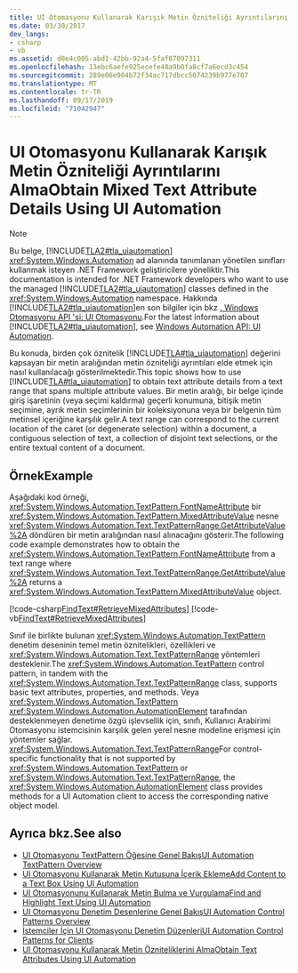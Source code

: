 ```yaml
---
title: UI Otomasyonu Kullanarak Karışık Metin Özniteliği Ayrıntılarını Alma
ms.date: 03/30/2017
dev_langs:
- csharp
- vb
ms.assetid: d0e4c005-abd1-42bb-92a4-5faf87097311
ms.openlocfilehash: 13ebc6aefe925ecefe48a9b0fa8cf7a6ecd3c454
ms.sourcegitcommit: 289e06e904b72f34ac717dbcc5074239b977e707
ms.translationtype: MT
ms.contentlocale: tr-TR
ms.lasthandoff: 09/17/2019
ms.locfileid: "71042947"
---
```

# <a name="obtain-mixed-text-attribute-details-using-ui-automation"></a><span data-ttu-id="6a4cf-102">UI Otomasyonu Kullanarak Karışık Metin Özniteliği Ayrıntılarını Alma</span><span class="sxs-lookup"><span data-stu-id="6a4cf-102">Obtain Mixed Text Attribute Details Using UI Automation</span></span>
> [!NOTE]
> <span data-ttu-id="6a4cf-103">Bu belge, [!INCLUDE[TLA2#tla_uiautomation](../../../includes/tla2sharptla-uiautomation-md.md)] <xref:System.Windows.Automation> ad alanında tanımlanan yönetilen sınıfları kullanmak isteyen .NET Framework geliştiricilere yöneliktir.</span><span class="sxs-lookup"><span data-stu-id="6a4cf-103">This documentation is intended for .NET Framework developers who want to use the managed [!INCLUDE[TLA2#tla_uiautomation](../../../includes/tla2sharptla-uiautomation-md.md)] classes defined in the <xref:System.Windows.Automation> namespace.</span></span> <span data-ttu-id="6a4cf-104">Hakkında [!INCLUDE[TLA2#tla_uiautomation](../../../includes/tla2sharptla-uiautomation-md.md)]en son bilgiler için bkz [. Windows Otomasyonu API 'si: UI Otomasyonu](https://go.microsoft.com/fwlink/?LinkID=156746).</span><span class="sxs-lookup"><span data-stu-id="6a4cf-104">For the latest information about [!INCLUDE[TLA2#tla_uiautomation](../../../includes/tla2sharptla-uiautomation-md.md)], see [Windows Automation API: UI Automation](https://go.microsoft.com/fwlink/?LinkID=156746).</span></span>  
  
 <span data-ttu-id="6a4cf-105">Bu konuda, birden çok öznitelik [!INCLUDE[TLA#tla_uiautomation](../../../includes/tlasharptla-uiautomation-md.md)] değerini kapsayan bir metin aralığından metin özniteliği ayrıntıları elde etmek için nasıl kullanılacağı gösterilmektedir.</span><span class="sxs-lookup"><span data-stu-id="6a4cf-105">This topic shows how to use [!INCLUDE[TLA#tla_uiautomation](../../../includes/tlasharptla-uiautomation-md.md)] to obtain text attribute details from a text range that spans multiple attribute values.</span></span> <span data-ttu-id="6a4cf-106">Bir metin aralığı, bir belge içinde giriş işaretinin (veya seçimi kaldırma) geçerli konumuna, bitişik metin seçimine, ayrık metin seçimlerinin bir koleksiyonuna veya bir belgenin tüm metinsel içeriğine karşılık gelir.</span><span class="sxs-lookup"><span data-stu-id="6a4cf-106">A text range can correspond to the current location of the caret (or degenerate selection) within a document, a contiguous selection of text, a collection of disjoint text selections, or the entire textual content of a document.</span></span>  
  
## <a name="example"></a><span data-ttu-id="6a4cf-107">Örnek</span><span class="sxs-lookup"><span data-stu-id="6a4cf-107">Example</span></span>  
 <span data-ttu-id="6a4cf-108">Aşağıdaki kod örneği, <xref:System.Windows.Automation.TextPattern.FontNameAttribute> bir <xref:System.Windows.Automation.TextPattern.MixedAttributeValue> nesne <xref:System.Windows.Automation.Text.TextPatternRange.GetAttributeValue%2A> döndüren bir metin aralığından nasıl alınacağını gösterir.</span><span class="sxs-lookup"><span data-stu-id="6a4cf-108">The following code example demonstrates how to obtain the <xref:System.Windows.Automation.TextPattern.FontNameAttribute> from a text range where <xref:System.Windows.Automation.Text.TextPatternRange.GetAttributeValue%2A> returns a <xref:System.Windows.Automation.TextPattern.MixedAttributeValue> object.</span></span>  
  
[!code-csharp[FindText#RetrieveMixedAttributes](../../../samples/snippets/csharp/VS_Snippets_Wpf/FindText/CSharp/SearchWindow.cs#retrievemixedattributes)]
[!code-vb[FindText#RetrieveMixedAttributes](../../../samples/snippets/visualbasic/VS_Snippets_Wpf/FindText/VisualBasic/SearchWindow.vb#retrievemixedattributes)]  
  
 <span data-ttu-id="6a4cf-109">Sınıf ile birlikte bulunan <xref:System.Windows.Automation.TextPattern> denetim deseninin temel metin öznitelikleri, özellikleri ve <xref:System.Windows.Automation.Text.TextPatternRange> yöntemleri desteklenir.</span><span class="sxs-lookup"><span data-stu-id="6a4cf-109">The <xref:System.Windows.Automation.TextPattern> control pattern, in tandem with the <xref:System.Windows.Automation.Text.TextPatternRange> class, supports basic text attributes, properties, and methods.</span></span> <span data-ttu-id="6a4cf-110">Veya <xref:System.Windows.Automation.TextPattern> <xref:System.Windows.Automation.AutomationElement> tarafından desteklenmeyen denetime özgü işlevsellik için, sınıfı, Kullanıcı Arabirimi Otomasyonu istemcisinin karşılık gelen yerel nesne modeline erişmesi için yöntemler sağlar. <xref:System.Windows.Automation.Text.TextPatternRange></span><span class="sxs-lookup"><span data-stu-id="6a4cf-110">For control-specific functionality that is not supported by <xref:System.Windows.Automation.TextPattern> or <xref:System.Windows.Automation.Text.TextPatternRange>, the <xref:System.Windows.Automation.AutomationElement> class provides methods for a UI Automation client to access the corresponding native object model.</span></span>  
  
## <a name="see-also"></a><span data-ttu-id="6a4cf-111">Ayrıca bkz.</span><span class="sxs-lookup"><span data-stu-id="6a4cf-111">See also</span></span>

- [<span data-ttu-id="6a4cf-112">UI Otomasyonu TextPattern Öğesine Genel Bakış</span><span class="sxs-lookup"><span data-stu-id="6a4cf-112">UI Automation TextPattern Overview</span></span>](ui-automation-textpattern-overview.md)
- [<span data-ttu-id="6a4cf-113">UI Otomasyonu Kullanarak Metin Kutusuna İçerik Ekleme</span><span class="sxs-lookup"><span data-stu-id="6a4cf-113">Add Content to a Text Box Using UI Automation</span></span>](add-content-to-a-text-box-using-ui-automation.md)
- [<span data-ttu-id="6a4cf-114">UI Otomasyonunu Kullanarak Metin Bulma ve Vurgulama</span><span class="sxs-lookup"><span data-stu-id="6a4cf-114">Find and Highlight Text Using UI Automation</span></span>](find-and-highlight-text-using-ui-automation.md)
- [<span data-ttu-id="6a4cf-115">UI Otomasyonu Denetim Desenlerine Genel Bakış</span><span class="sxs-lookup"><span data-stu-id="6a4cf-115">UI Automation Control Patterns Overview</span></span>](ui-automation-control-patterns-overview.md)
- [<span data-ttu-id="6a4cf-116">İstemciler İçin UI Otomasyonu Denetim Düzenleri</span><span class="sxs-lookup"><span data-stu-id="6a4cf-116">UI Automation Control Patterns for Clients</span></span>](ui-automation-control-patterns-for-clients.md)
- [<span data-ttu-id="6a4cf-117">UI Otomasyonu Kullanarak Metin Özniteliklerini Alma</span><span class="sxs-lookup"><span data-stu-id="6a4cf-117">Obtain Text Attributes Using UI Automation</span></span>](obtain-text-attributes-using-ui-automation.md)

